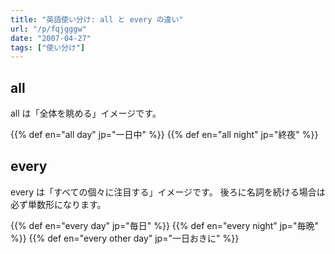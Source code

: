 ```yaml
---
title: "英語使い分け: all と every の違い"
url: "/p/fqjgggw"
date: "2007-04-27"
tags: ["使い分け"]
---
```


all
----

all は「全体を眺める」イメージです。

{{% def en="all day" jp="一日中" %}}
{{% def en="all night" jp="終夜" %}}


every
----

every は「すべての個々に注目する」イメージです。
後ろに名詞を続ける場合は必ず単数形になります。

{{% def en="every day" jp="毎日" %}}
{{% def en="every night" jp="毎晩" %}}
{{% def en="every other day" jp="一日おきに" %}}

